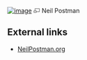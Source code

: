 [![image](images/thumb/f/fd/Neil_postman.jpg/70px-Neil_postman.jpg)](http://www.theopedia.com/File:Neil_postman.jpg)
[![image](data:image/png;base64,iVBORw0KGgoAAAANSUhEUgAAAA8AAAALCAAAAACFLIiAAAAAAnRSTlMA/1uRIrUAAABPSURBVAjXY/j///+5vXDwjAHIr26ZAgXZe8H8a/+hoIcw/9nevdVL9+79DuPvzQYZFPUezu8BMZLXgkExnD8HAu6hqv//n+HZVjD4DuUDAKlChD3fj6aPAAAAAElFTkSuQmCC)](http://www.theopedia.com/File:Neil_postman.jpg "Enlarge")
Neil Postman

## External links

-   [NeilPostman.org](http://www.neilpostman.org/)



